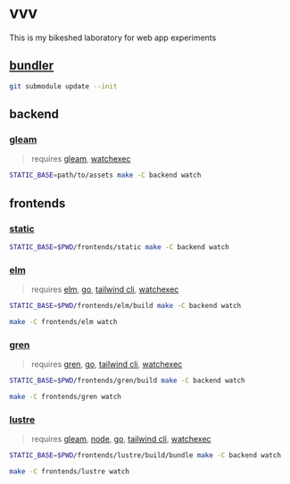 # vvv

This is my bikeshed laboratory for web app experiments

## [bundler](https://github.com/spektroskop/bundler)

```sh
git submodule update --init
```

## backend

### [gleam](backend)

> requires [gleam](https://gleam.run), [watchexec](https://github.com/watchexec/watchexec)

```sh
STATIC_BASE=path/to/assets make -C backend watch
```

## frontends

### [static](frontends/static)

```sh
STATIC_BASE=$PWD/frontends/static make -C backend watch
```

### [elm](frontends/elm)

> requires [elm](https://elm-lang.org), [go](https://go.dev), [tailwind cli](https://tailwindcss.com), [watchexec](https://github.com/watchexec/watchexec)

```sh
STATIC_BASE=$PWD/frontends/elm/build make -C backend watch
```

```sh
make -C frontends/elm watch
```

### [gren](frontends/gren)

> requires [gren](https://gren-lang.org), [go](https://go.dev), [tailwind cli](https://tailwindcss.com), [watchexec](https://github.com/watchexec/watchexec)

```sh
STATIC_BASE=$PWD/frontends/gren/build make -C backend watch
```

```sh
make -C frontends/gren watch
```

### [lustre](frontends/lustre)

> requires [gleam](https://gleam.run), [node](https://nodejs.org), [go](https://go.dev), [tailwind cli](https://tailwindcss.com), [watchexec](https://github.com/watchexec/watchexec)

```sh
STATIC_BASE=$PWD/frontends/lustre/build/bundle make -C backend watch
```

```sh
make -C frontends/lustre watch
```
